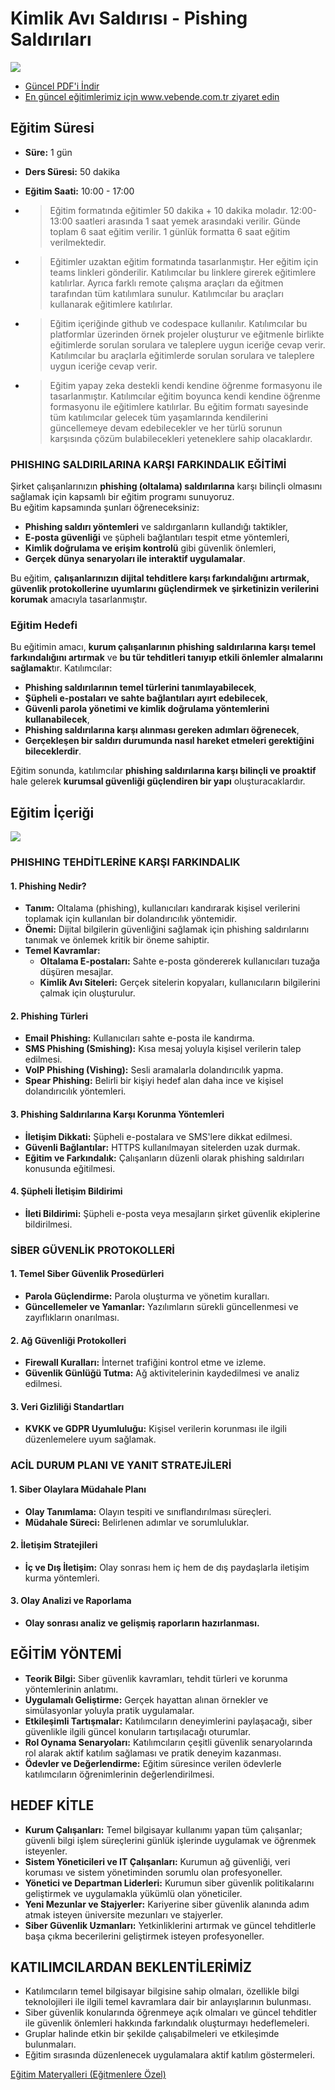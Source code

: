 # **Kimlik Avı Saldırısı - Pishing Saldırıları**

![](./kimlik-avi-saldirisi-1.webp)

- [Güncel PDF'i İndir](https://www.vebende.com.tr/pdfs/kimlik-avi-saldirisi.pdf)
- [En güncel eğitimlerimiz için www.vebende.com.tr ziyaret edin](https://www.vebende.com.tr/kimlik-avi-saldirisi-onleme-kontrol-listesi)
  
## **Eğitim Süresi**

- **Süre:** 1 gün
- **Ders Süresi:** 50 dakika
- **Eğitim Saati:** 10:00 - 17:00

- > Eğitim formatında eğitimler 50 dakika + 10 dakika moladır. 12:00-13:00 saatleri arasında 1 saat yemek arasındaki verilir. Günde toplam 6 saat eğitim verilir. 1 günlük formatta 6 saat eğitim verilmektedir.

- > Eğitimler uzaktan eğitim formatında tasarlanmıştır. Her eğitim için teams linkleri gönderilir. Katılımcılar bu linklere girerek eğitimlere katılırlar. Ayrıca farklı remote çalışma araçları da eğitmen tarafından tüm katılımlara sunulur. Katılımcılar bu araçları kullanarak eğitimlere katılırlar.

- > Eğitim içeriğinde github ve codespace kullanılır. Katılımcılar bu platformlar üzerinden örnek projeler oluşturur ve eğitmenle birlikte eğitimlerde sorulan sorulara ve taleplere uygun iceriğe cevap verir. Katılımcılar bu araçlarla eğitimlerde sorulan sorulara ve taleplere uygun iceriğe cevap verir.

- > Eğitim yapay zeka destekli kendi kendine öğrenme formasyonu ile tasarlanmıştır. Katılımcılar eğitim boyunca kendi kendine öğrenme formasyonu ile eğitimlere katılırlar. Bu eğitim formatı sayesinde tüm katılımcılar gelecek tüm yaşamlarında kendilerini güncellemeye devam edebilecekler ve her türlü sorunun karşısında çözüm bulabilecekleri yeteneklere sahip olacaklardır.  

### **PHISHING SALDIRILARINA KARŞI FARKINDALIK EĞİTİMİ**  

Şirket çalışanlarınızın **phishing (oltalama) saldırılarına** karşı bilinçli olmasını sağlamak için kapsamlı bir eğitim programı sunuyoruz.  
Bu eğitim kapsamında şunları öğreneceksiniz:  

- **Phishing saldırı yöntemleri** ve saldırganların kullandığı taktikler,  
- **E-posta güvenliği** ve şüpheli bağlantıları tespit etme yöntemleri,  
- **Kimlik doğrulama ve erişim kontrolü** gibi güvenlik önlemleri,  
- **Gerçek dünya senaryoları ile interaktif uygulamalar**.  

Bu eğitim, **çalışanlarınızın dijital tehditlere karşı farkındalığını artırmak, güvenlik protokollerine uyumlarını güçlendirmek ve şirketinizin verilerini korumak** amacıyla tasarlanmıştır.  

### **Eğitim Hedefi**  

Bu eğitimin amacı, **kurum çalışanlarının phishing saldırılarına karşı temel farkındalığını artırmak** ve **bu tür tehditleri tanıyıp etkili önlemler almalarını sağlamak**tır. Katılımcılar:  

- **Phishing saldırılarının temel türlerini tanımlayabilecek**,  
- **Şüpheli e-postaları ve sahte bağlantıları ayırt edebilecek**,  
- **Güvenli parola yönetimi ve kimlik doğrulama yöntemlerini kullanabilecek**,  
- **Phishing saldırılarına karşı alınması gereken adımları öğrenecek**,  
- **Gerçekleşen bir saldırı durumunda nasıl hareket etmeleri gerektiğini bileceklerdir**.  

Eğitim sonunda, katılımcılar **phishing saldırılarına karşı bilinçli ve proaktif** hale gelerek **kurumsal güvenliği güçlendiren bir yapı** oluşturacaklardır.

<div style="page-break-after: always;"></div>

## **Eğitim İçeriği**  

![](./kimlik-avi-saldirisi-2.webp)

### **PHISHING TEHDİTLERİNE KARŞI FARKINDALIK**  

#### **1. Phishing Nedir?**  

- **Tanım:** Oltalama (phishing), kullanıcıları kandırarak kişisel verilerini toplamak için kullanılan bir dolandırıcılık yöntemidir.  
- **Önemi:** Dijital bilgilerin güvenliğini sağlamak için phishing saldırılarını tanımak ve önlemek kritik bir öneme sahiptir.  
- **Temel Kavramlar:**  
  - **Oltalama E-postaları:** Sahte e-posta göndererek kullanıcıları tuzağa düşüren mesajlar.  
  - **Kimlik Avı Siteleri:** Gerçek sitelerin kopyaları, kullanıcıların bilgilerini çalmak için oluşturulur.  

#### **2. Phishing Türleri**  

- **Email Phishing:** Kullanıcıları sahte e-posta ile kandırma.  
- **SMS Phishing (Smishing):** Kısa mesaj yoluyla kişisel verilerin talep edilmesi.  
- **VoIP Phishing (Vishing):** Sesli aramalarla dolandırıcılık yapma.  
- **Spear Phishing:** Belirli bir kişiyi hedef alan daha ince ve kişisel dolandırıcılık yöntemleri.  

#### **3. Phishing Saldırılarına Karşı Korunma Yöntemleri**  

- **İletişim Dikkati:** Şüpheli e-postalara ve SMS'lere dikkat edilmesi.  
- **Güvenli Bağlantılar:** HTTPS kullanılmayan sitelerden uzak durmak.  
- **Eğitim ve Farkındalık:** Çalışanların düzenli olarak phishing saldırıları konusunda eğitilmesi.  

#### **4. Şüpheli İletişim Bildirimi**  

- **İleti Bildirimi:** Şüpheli e-posta veya mesajların şirket güvenlik ekiplerine bildirilmesi.  

### **SİBER GÜVENLİK PROTOKOLLERİ**  

#### **1. Temel Siber Güvenlik Prosedürleri**  

- **Parola Güçlendirme:** Parola oluşturma ve yönetim kuralları.  
- **Güncellemeler ve Yamanlar:** Yazılımların sürekli güncellenmesi ve zayıflıkların onarılması.  

#### **2. Ağ Güvenliği Protokolleri**  

- **Firewall Kuralları:** İnternet trafiğini kontrol etme ve izleme.  
- **Güvenlik Günlüğü Tutma:** Ağ aktivitelerinin kaydedilmesi ve analiz edilmesi.  

#### **3. Veri Gizliliği Standartları**  

- **KVKK ve GDPR Uyumluluğu:** Kişisel verilerin korunması ile ilgili düzenlemelere uyum sağlamak.  

### **ACİL DURUM PLANI VE YANIT STRATEJİLERİ**  

#### **1. Siber Olaylara Müdahale Planı**  

- **Olay Tanımlama:** Olayın tespiti ve sınıflandırılması süreçleri.  
- **Müdahale Süreci:** Belirlenen adımlar ve sorumluluklar.  

#### **2. İletişim Stratejileri**  

- **İç ve Dış İletişim:** Olay sonrası hem iç hem de dış paydaşlarla iletişim kurma yöntemleri.  

#### **3. Olay Analizi ve Raporlama**  

- **Olay sonrası analiz ve gelişmiş raporların hazırlanması.**

<div style="page-break-after: always;"></div>

## **EĞİTİM YÖNTEMİ**

- **Teorik Bilgi:** Siber güvenlik kavramları, tehdit türleri ve korunma yöntemlerinin anlatımı.  
- **Uygulamalı Geliştirme:** Gerçek hayattan alınan örnekler ve simülasyonlar yoluyla pratik uygulamalar.  
- **Etkileşimli Tartışmalar:** Katılımcıların deneyimlerini paylaşacağı, siber güvenlikle ilgili güncel konuların tartışılacağı oturumlar.  
- **Rol Oynama Senaryoları:** Katılımcıların çeşitli güvenlik senaryolarında rol alarak aktif katılım sağlaması ve pratik deneyim kazanması.  
- **Ödevler ve Değerlendirme:** Eğitim süresince verilen ödevlerle katılımcıların öğrenimlerinin değerlendirilmesi.  

## **HEDEF KİTLE**

- **Kurum Çalışanları:** Temel bilgisayar kullanımı yapan tüm çalışanlar; güvenli bilgi işlem süreçlerini günlük işlerinde uygulamak ve öğrenmek isteyenler.  
- **Sistem Yöneticileri ve IT Çalışanları:** Kurumun ağ güvenliği, veri koruması ve sistem yönetiminden sorumlu olan profesyoneller.  
- **Yönetici ve Departman Liderleri:** Kurumun siber güvenlik politikalarını geliştirmek ve uygulamakla yükümlü olan yöneticiler.  
- **Yeni Mezunlar ve Stajyerler:** Kariyerine siber güvenlik alanında adım atmak isteyen üniversite mezunları ve stajyerler.  
- **Siber Güvenlik Uzmanları:** Yetkinliklerini artırmak ve güncel tehditlerle başa çıkma becerilerini geliştirmek isteyen profesyoneller.  

## **KATILIMCILARDAN BEKLENTİLERİMİZ**

- Katılımcıların temel bilgisayar bilgisine sahip olmaları, özellikle bilgi teknolojileri ile ilgili temel kavramlara dair bir anlayışlarının bulunması.  
- Siber güvenlik konularında öğrenmeye açık olmaları ve güncel tehditler ile güvenlik önlemleri hakkında farkındalık oluşturmayı hedeflemeleri.  
- Gruplar halinde etkin bir şekilde çalışabilmeleri ve etkileşimde bulunmaları.  
- Eğitim sırasında düzenlenecek uygulamalara aktif katılım göstermeleri.  

[Eğitim Materyalleri (Eğitmenlere Özel)](https://github.com/TuncerKARAARSLAN-VB/training-kit-kimlik-avi-sadirisi)
